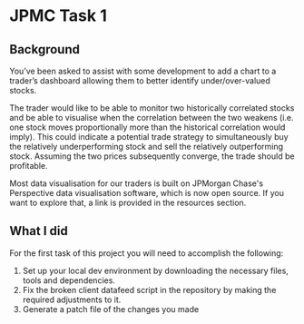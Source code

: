 # JPMC Task 1
## Background 
You’ve been asked to assist with some development to add a chart to a trader’s dashboard allowing them to better identify under/over-valued stocks.

The trader would like to be able to monitor two historically correlated stocks and be able to visualise when the correlation between the two weakens (i.e. one stock moves proportionally more than the historical correlation would imply). This could indicate a potential trade strategy to simultaneously buy the relatively underperforming stock and sell the relatively outperforming stock. Assuming the two prices subsequently converge, the trade should be profitable.

Most data visualisation for our traders is built on JPMorgan Chase's Perspective data visualisation software, which is now open source. If you want to explore that, a link is provided in the resources section.

## What I did
For the first task of this project you will need to accomplish the following:

<ol><li>Set up your local dev environment by downloading the necessary files, tools and dependencies.</li>
<li>Fix the broken client datafeed script in the repository by making the required adjustments to it.</li>
<li>Generate a patch file of the changes you made</li></ol>
